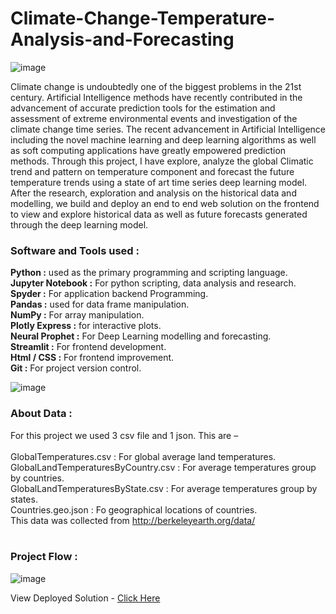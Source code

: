 # Climate-Change-Temperature-Analysis-and-Forecasting
![image](https://user-images.githubusercontent.com/83460431/147440401-cb6cb062-30a1-4a85-99f9-472d3dfe8465.png)

Climate change is undoubtedly one of the biggest problems in the 21st century. Artificial Intelligence methods have recently contributed in the advancement of accurate prediction tools for the estimation and assessment of extreme environmental events and investigation of the climate change time series. The recent advancement in Artificial Intelligence including the novel machine learning and deep learning algorithms as well as soft computing applications have greatly empowered prediction methods. Through this project, I have explore, analyze the global Climatic trend and pattern on temperature component and forecast the future temperature trends using a state of art time series deep learning model. After the research, exploration and analysis on the historical data and modelling, we build and deploy an end to end web solution on the frontend to view and explore historical data as well as future forecasts generated through the deep learning model.

### Software and Tools used :

**Python :** used as the primary programming and scripting language. <br>
**Jupyter Notebook :** For python scripting, data analysis and research.<br>
**Spyder :** For application backend Programming. <br>
**Pandas :** used for data frame manipulation.<br>
**NumPy :** For array manipulation.<br>
**Plotly Express :** for interactive plots.<br>
**Neural Prophet :** For Deep Learning modelling and forecasting.<br>
**Streamlit :** For frontend development.<br>
**Html / CSS :** For frontend improvement.<br>
**Git :** For project version control.<br>

![image](https://user-images.githubusercontent.com/83460431/147439991-899ac2c3-a836-4c8e-ac77-f72cd0b19c27.png)


### About Data :

For this project we used 3 csv file and 1 json. This are – <br><br>
GlobalTemperatures.csv : For global average land temperatures.<br>
GlobalLandTemperaturesByCountry.csv : For average temperatures group by countries.<br>
GlobalLandTemperaturesByState.csv : For average temperatures group by states.<br>
Countries.geo.json : Fo geographical locations of countries.<br>
This  data was collected from http://berkeleyearth.org/data/<br><br>


### Project Flow :
![image](https://user-images.githubusercontent.com/83460431/147440274-e6183722-8364-4859-8171-5dc6512ab3b2.png)


View Deployed Solution - <a href="https://share.streamlit.io/sarkarsachin57/climate-change-temperature-analysis-and-forecasting/main/app.py" target="_blank">Click Here</a> 

